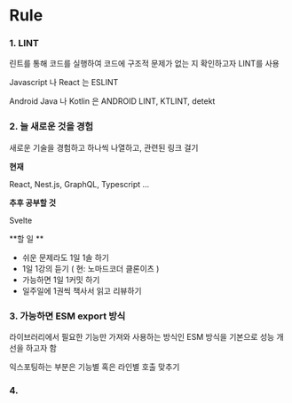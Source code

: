 # Rule 

### 1. LINT

린트를 통해 코드를 실행하여 코드에 구조적 문제가 없는 지 확인하고자 LINT를 사용

Javascript 나 React 는 ESLINT 

Android Java 나 Kotlin 은 ANDROID LINT, KTLINT, detekt



### 2. 늘 새로운 것을 경험

새로운 기술을 경험하고 하나씩 나열하고, 관련된 링크 걸기

**현재**

React, Nest.js, GraphQL, Typescript ... 



**추후 공부할 것**

Svelte



**할 일 **

- 쉬운 문제라도 1일 1솔 하기 
- 1일 1강의 듣기 ( 현: 노마드코더 클론이츠 )
- 가능하면 1일 1커밋 하기
- 일주일에 1권씩 책사서 읽고 리뷰하기



### 3. 가능하면 ESM export 방식

라이브러리에서 필요한 기능만 가져와 사용하는 방식인 ESM 방식을 기본으로 성능 개선을 하고자 함

익스포팅하는 부분은 기능별 혹은 라인별 호출 맞추기



### 4. 

